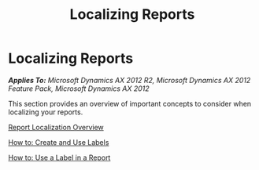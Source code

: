 ﻿---
title: Localizing Reports
TOCTitle: Localizing Reports
ms:assetid: 17cdb422-e5d2-44fa-baf6-508605c975cc
ms:mtpsurl: https://technet.microsoft.com/en-us/library/Cc566887(v=AX.60)
ms:contentKeyID: 28119314
ms.date: 11/07/2012
mtps_version: v=AX.60
---

# Localizing Reports 


_**Applies To:** Microsoft Dynamics AX 2012 R2, Microsoft Dynamics AX 2012 Feature Pack, Microsoft Dynamics AX 2012_

This section provides an overview of important concepts to consider when localizing your reports.

[Report Localization Overview](report-localization-overview.md)

[How to: Create and Use Labels](how-to-create-and-use-labels.md)

[How to: Use a Label in a Report](how-to-use-a-label-in-a-report.md)


